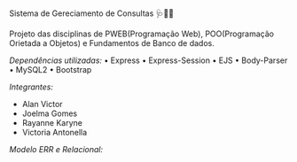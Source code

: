Sistema de Gereciamento de Consultas 🩺🧑‍⚕️

Projeto das disciplinas de PWEB(Programação Web), POO(Programação Orietada a Objetos) e Fundamentos de Banco de dados.

*Dependências utilizadas:*
• Express
• Express-Session
• EJS
• Body-Parser
• MySQL2
• Bootstrap


*Integrantes:*
- Alan Victor
- Joelma Gomes
- Rayanne Karyne
- Victoria Antonella


*Modelo ERR e Relacional:*

